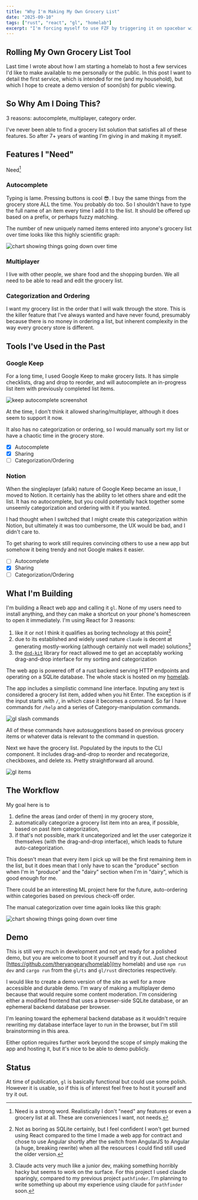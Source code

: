```yaml
---
title: "Why I'm Making My Own Grocery List"
date: "2025-09-10"
tags: ["rust", "react", "gl", "homelab"]
excerpt: "I'm forcing myself to use FZF by triggering it on spacebar with commands that can benefit from it."
---
```

## Rolling My Own Grocery List Tool

Last time I wrote about how I am starting a homelab to host a few services I'd
like to make available to me personally or the public. In this post I want to
detail the first service, which is intended for me (and my household), but which
I hope to create a demo version of soon(ish) for public viewing.

## So Why Am I Doing This?

3 reasons: autocomplete, multiplayer, category order.

I've never been able to find a grocery list solution that satisfies all of these
features. So after 7+ years of wanting I'm giving in and making it myself.

## Features I "Need"

Need[^1]

### Autocomplete

Typing is lame. Pressing buttons is cool 😎. I buy the same things from the
grocery store ALL the time. You probably do too. So I shouldn't have to type the
full name of an item every time I add it to the list. It should be offered up
based on a prefix, or perhaps fuzzy matching.

The number of new uniquely named items entered into anyone's grocery list over
time looks like this highly scientific graph:

![chart showing things going down over time](/thingsdownovertime.png)

### Multiplayer

I live with other people, we share food and the shopping burden. We all need to
be able to read and edit the grocery list.

### Categorization and Ordering

I want my grocery list in the order that I will walk through the store. This is
the killer feature that I've always wanted and have never found, presumably
because there is no money in ordering a list, but inherent complexity in the way
every grocery store is different.

## Tools I've Used in the Past

### Google Keep

For a long time, I used Google Keep to make grocery lists. It has simple
checklists, drag and drop to reorder, and will autocomplete an in-progress list
item with previously completed list items. 

![keep autocomplete screenshot](/keep_complete.png)

At the time, I don't think it allowed sharing/multiplayer, although it does seem
to support it now.

It also has no categorization or ordering, so I would manually sort my list or
have a chaotic time in the grocery store.

- [X] Autocomplete 
- [X] Sharing 
- [ ] Categorization/Ordering

### Notion

When the singleplayer (afaik) nature of Google Keep became an issue, I moved to
Notion. It certainly has the ability to let others share and edit the list. It
has no autocomplete, but you could potentially hack together some unseemly
categorization and ordering with it if you wanted.

I had thought when I switched that I might create this categorization within
Notion, but ultimately it was too cumbersome, the UX would be bad, and I didn't
care to.

To get sharing to work still requires convincing others to use a new app but
somehow it being trendy and not Google makes it easier.

- [ ] Autocomplete 
- [X] Sharing 
- [ ] Categorization/Ordering

## What I'm Building

I'm building a React web app and calling it `gl`. None of my users need to
install anything, and they can make a shortcut on your phone's homescreen to
open it immediately. I'm using React for 3 reasons:
1. like it or not I think it qualifies as boring technology at this point[^2]
1. due to its established and widely used nature `claude` is decent at
generating mostly-working (although certainly not well made) solutions[^3]
1. the [`dnd-kit`](https://dndkit.com/) library for react allowed me to get an acceptably working
drag-and-drop interface for my sorting and categorization

The web app is powered off of a rust backend serving HTTP endpoints and
operating on a SQLite database. The whole stack is hosted on my [homelab](/posts/2025-homelab-1).

The app includes a simplistic command line interface. Inputing any text is
considered a grocery list item, added when you hit Enter. The exception is if
the input starts with `/`, in which case it becomes a command. So far I have
commands for `/help` and a series of Category-manipulation commands.

![gl slash commands](/gl_slash_commands.png)

All of these commands have autosuggestions based on previous grocery items or
whatever data is relevant to the command in question.

Next we have the grocery list. Populated by the inputs to the CLI component. It
includes drag-and-drop to reorder and recategorize, checkboxes, and delete `X`s.
Pretty straightforward all around.

![gl items](/gl_items.png)

## The Workflow

My goal here is to 
1. define the areas (and order of them) in my grocery store,
2. automatically categorize a grocery list item into an area, if possible, based
   on past item categorization,
3. if that's not possible, mark it uncategorized and let the user categorize it
   themselves (with the drag-and-drop interface), which leads to future
   auto-categorization.

This doesn't mean that every item I pick up will be the first remaining item in
the list, but it does mean that I only have to scan the "produce" section when
I'm in "produce" and the "dairy" section when I'm in "dairy", which is good
enough for me.

There could be an interesting ML project here for the future, auto-ordering
within categories based on previous check-off order.

The manual categorization over time again looks like this graph:

![chart showing things going down over time](/thingsdownovertime.png)

## Demo

This is still very much in development and not yet ready for a polished demo,
but you are welcome to boot it yourself and try it out. Just checkout
[https://github.com/theryangeary/homelab](my homelab) and use `npm run dev` and
`cargo run` from the `gl/ts` and `gl/rust` directories respectively.

I would like to create a demo version of the site as well for a more accessible
and durable demo. I'm wary of making a multiplayer demo because that would
require some content moderation. I'm considering either a modified frontend that
uses a browser-side SQLite database, or an ephemeral backend database per
browser. 

I'm leaning toward the ephemeral backend database as it wouldn't require
rewriting my database interface layer to run in the browser, but I'm still
brainstorming in this area.

Either option requires further work beyond the scope of simply making the app
and hosting it, but it's nice to be able to demo publicly.

## Status

At time of publication, `gl` is basically functional but could use some polish.
However it is usable, so if this is of interest feel free to host it yourself
and try it out.

[^1]: Need is a strong word. Realistically I don't "need" any features or even a
    grocery list at all. These are conveniences I want, not needs.
[^2]: Not as boring as SQLite certainly, but I feel confident I won't get burned
    using React compared to the time I made a web app for contract and chose to
    use Angular shortly after the switch from AngularJS to Angular (a huge,
    breaking rewrite) when all the resources I could find still used the older
    version.
[^3]: Claude acts very much like a junior dev, making something horribly hacky
    but seems to work on the surface. For this project I used claude sparingly,
    compared to my previous project `pathfinder`. I'm planning to write
    something up about my experience using claude for `pathfinder` soon.
